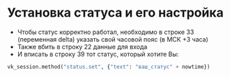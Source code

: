 # Установка статуса и его настройка

* Чтобы статус корректно работал, необходимо в строке 33 (переменная delta) указать свой часовой пояс (в МСК +3 часа)
* Также вбить в строку 22 данные для входа
* И вписать в строку 39 тот статус, который хотите Вы: 
```python
vk_session.method("status.set", {"text": "ваш_статус" + nowtime})
```
